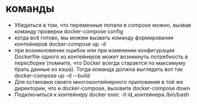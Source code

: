 # команды

- Убедиться в том, что переменные попали в compose можно, вызвав команду проверки docker-compose config
- когда всё готово, мы можем вызвать команду формирования контейнеров docker-compose up -d
- при возникновении ошибок или при изменении конфигурации Dockerfile одного из контейнеров может возникнуть потребность в пересборке (помните, что Docker всегда старается по максимуму брать данные из кэша). Тогда команда должна выглядеть вот так docker-compose up -d --build
- Для остановки своего многоконтейнерного приложения в той же директории, что и docker-compose, вызовите docker-compose down
- Подключиться к контейнеру docker exec -it id_контейнера /bin/bash